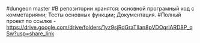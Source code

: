 #dungeon master
#В репозитории хранятся:
основной програмный код с комметариями;
Тесты основных функции;
Документация.
#Полный проект по ссылке - https://drive.google.com/drive/folders/1yz9sjRdGraTIIan8pVDOqrlARD8P_qSw?usp=share_link

